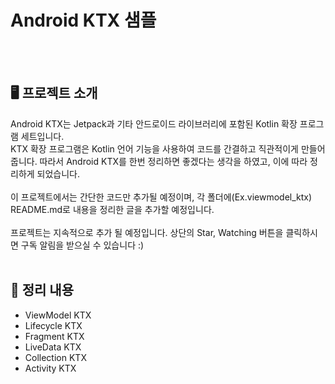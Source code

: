 # Android KTX 샘플
<br/>
<br/>

**🖥 프로젝트 소개**
-------

Android KTX는 Jetpack과 기타 안드로이드 라이브러리에 포함된 Kotlin 확장 프로그램 세트입니다. 
<br/>
KTX 확장 프로그램은 Kotlin 언어 기능을 사용하여 코드를 간결하고 직관적이게 만들어줍니다. 따라서 Android KTX를 한번 정리하면 좋겠다는 생각을 하였고, 이에 따라 정리하게 되었습니다. 
<br/>
<br/>
이 프로젝트에서는 간단한 코드만 추가될 예정이며, 각 폴더에(Ex.viewmodel_ktx) README.md로 내용을 정리한 글을 추가할 예정입니다. 
<br/>
<br/>
프로젝트는 지속적으로 추가 될 예정입니다. 상단의 Star, Watching 버튼을 클릭하시면 구독 알림을 받으실 수 있습니다 :)
</br>
<br/>

## 🤔 정리 내용
- ViewModel KTX
- Lifecycle KTX
- Fragment KTX
- LiveData KTX
- Collection KTX
- Activity KTX
